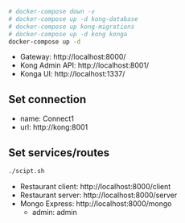 ```bash
# docker-compose down -v
# docker-compose up -d kong-database
# docker-compose up kong-migrations
# docker-compose up -d kong konga
docker-compose up -d
```
- Gateway: http://localhost:8000/
- Kong Admin API: http://localhost:8001/
- Konga UI: http://localhost:1337/

## Set connection
- name: Connect1
- url: http://kong:8001

## Set services/routes
```bash
./scipt.sh
```
- Restaurant client: http://localhost:8000/client
- Restaurant server: http://localhost:8000/server
- Mongo Express: http://localhost:8000/mongo
    - admin: admin